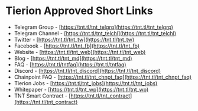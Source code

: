 # Tierion Approved Short Links

* Telegram Group - [https://tnt.tl/tnt_telgrp](https://tnt.tl/tnt_telgrp) 
* Telegram Channel - [https://tnt.tl/tnt_telchl](https://tnt.tl/tnt_telchl)
* Twitter - [https://tnt.tl/tnt_tw](https://tnt.tl/tnt_tw)
* Facebook - [https://tnt.tl/tnt_fb](https://tnt.tl/tnt_fb)
* Website - [https://tnt.tl/tnt_web](https://tnt.tl/tnt_web)
* Blog - [https://tnt.tl/tnt_md](https://tnt.tl/tnt_md)
* FAQ - [https://tnt.tl/tntfaq](https://tnt.tl/tntfaq)
* Discord - [https://tnt.tl/tnt_discord](https://tnt.tl/tnt_discord)
* Chainpoint FAQ - [https://tnt.tl/tnt_chnpt_faq](https://tnt.tl/tnt_chnpt_faq)
* Tierion Jobs - [https://tnt.tl/tnt_jobs](https://tnt.tl/tnt_jobs)
* Whitepaper - [https://tnt.tl/tnt_wp](https://tnt.tl/tnt_wp)
* TNT Smart Contract - [https://tnt.tl/tnt_contract](https://tnt.tl/tnt_contract)